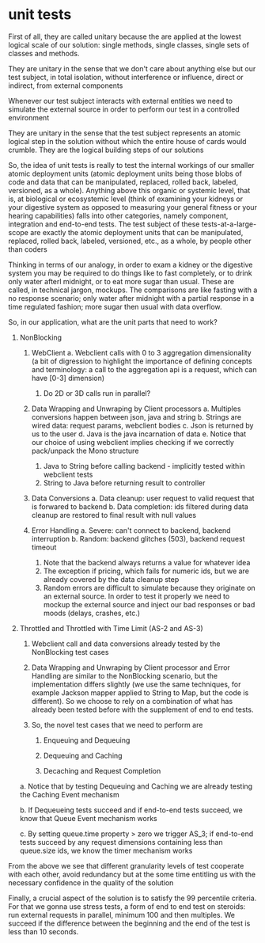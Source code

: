 # unit tests

First of all, they are called unitary because the are applied at the lowest logical scale of our solution: single methods, single classes, single sets of classes and methods.

They are unitary in the sense that we don't care about anything else but our test subject, in total isolation, without interference or influence, direct or indirect, from external components

Whenever our test subject interacts with external entities we need to simulate the external source in order to perform our test in a controlled environment

They are unitary in the sense that the test subject represents an atomic logical step in the solution without which the entire house of cards would crumble. They are the logical building steps of our solutions

So, the idea of unit tests is really to test the internal workings of our smaller atomic deployment units (atomic deployment units being those blobs of code and data that can be manipulated, replaced, rolled back, labeled, versioned, as a whole). Anything above this organic or systemic level, that is, at biological or ecosystemic level (think of examining your kidneys or your digestive system as opposed to measuring your general fitness or your hearing capabilities) falls into other categories, namely component, integration and end-to-end tests. The test subject of these tests-at-a-large-scope are exactly the atomic deployment units that can be manipulated, replaced, rolled back, labeled, versioned, etc., as a whole, by people other than coders

Thinking in terms of our analogy, in order to exam a kidney or the digestive system you may be required to do things like to fast completely, or to drink only water afterl midnight, or to eat more sugar than usual. These are called, in technical jargon, mockups. The comparisons are like fasting with a no response scenario; only water after midnight with a partial response in a time regulated fashion; more sugar then usual with data overflow.

So, in our application, what are the unit parts that need to work?

1. NonBlocking

   1. WebClient
      a. Webclient calls with 0 to 3 aggregation dimensionality (a bit of digression to highlight the importance of defining concepts and terminology: a call to the aggregation api is a request, which can have [0-3] dimension)

      1. Do 2D or 3D calls run in parallel?

   2. Data Wrapping and Unwraping by Client processors
      a. Multiples conversions happen between json, java and string
      b. Strings are wired data: request params, webclient bodies
      c. Json is returned by us to the user
      d. Java is the java incarnation of data
      e. Notice that our choice of using webclient implies checking if we correctly pack/unpack the Mono structure

      1. Java to String before calling backend - implicitly tested within webclient tests
      2. String to Java before returning result to controller

   3. Data Conversions
      a. Data cleanup: user request to valid request that is forwared to backend
      b. Data completion: ids filtered during data cleanup are restored to final result with null values

   4. Error Handling
      a. Severe: can't connect to backend, backend interruption
      b. Random: backend glitches (503), backend request timeout
      1. Note that the backend always returns a value for whatever idea
      2. The exception if pricing, which fails for numeric ids, but we are already covered by the data cleanup step
      3. Random errors are difficult to simulate because they originate on an external source. In order to test it properly we need to mockup the external source and inject our bad responses or bad moods (delays, crashes, etc.)

2. Throttled and Throttled with Time Limit (AS-2 and AS-3)

   1. Webclient call and data conversions already tested by the NonBlocking test cases

   2. Data Wrapping and Unwraping by Client processor and Error Handling are similar to the NonBlocking scenario, but the implementation differs slightly (we use the same techniques, for example Jackson mapper applied to String to Map, but the code is different). So we choose to rely on a combination of what has already been tested before with the supplement of end to end tests.

   3. So, the novel test cases that we need to perform are

      1. Enqueuing and Dequeuing

      2. Dequeuing and Caching

      3. Decaching and Request Completion

   a. Notice that by testing Dequeuing and Caching we are already testing the Caching Event mechanism

   b. If Dequeueing tests succeed and if end-to-end tests succeed, we know that Queue Event mechanism works

   c. By setting queue.time property > zero we trigger AS_3; if end-to-end tests succeed by any request dimensions containing less than queue.size ids, we know the timer mechanism works

From the above we see that different granularity levels of test cooperate with each other, avoid redundancy but at the some time entitling us with the necessary confidence in the quality of the solution

Finally, a crucial aspect of the solution is to satisfy the 99 percentile criteria. For that we gonna use stress tests, a form of end to end test on steroids: run external requests in parallel, minimum 100 and then multiples. We succeed if the difference between the beginning and the end of the test is less than 10 seconds.

